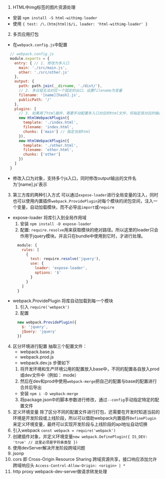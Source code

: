 1. HTML中img标签的图片资源处理
  - 安装 `npm install -S html-withimg-loader`
  - 使用 `{
      test: /\.(htm|html)$/i,
      loader: 'html-withimg-loader'
    }`
2. 多页应用打包
  - 在`webpack.config.js`中配置
  ```js
    // webpack.config.js
    module.exports = {
      entry: { // 1. 修改为多入口
        main: './src/main.js',
        other: './src/other.js'
      },
      output: {
        path: path.join(__dirname, './dist/'),
        // 2. 多日寇无法对应一个固定的出口，设置filename为变量
        filename: '[name][hash].js',
        publicPath: '/'
      },
      plugins: [
        // 3. 如果用了html插件，需要手动配置多入口对应的html文件，将指定其对应的输出文件
        new HtmlWebpackPlugin({
          template: './index.html',
          filename: 'index.html',
          chunks: ['main'] // 指定当前html
        }),
        new HtmlWebpackPlugin({
          template: './other.html',
          filename: 'other.html',
          chunks: ['other']
        })
      ]
    }
  ```
  - 修改入口为对象，支持多个js入口，同时修改output输出的文件名为'[name].js'表示
3. 第三方库的两种引入方式
  可以通过`expose-loader`进行全局变量的注入，同时也可以使用内置插件`webpack.ProvidePlugin`对每个模块的闭包空间，注入一个变量，自动加载模块，而不必导出`import`或`require`
  - expose-loader 将库引入到全局作用域
    1. 安装 `npm install -D expose-loader`
    2. 配置: `require.resolve`用来获取模块的绝对路径。所以这里的loader只会作用于jquery模块。并且只在bundle中使用到它时，才进行处理。
    ```js
      module: {
        rules: [
          {
            test: require.resolve('jquery'),
            use: {
              loader: 'expose-loader',
              options: '$'
            }
          }
        ]
      }
    ```
  - webpack.ProvidePlugin 将库自动加载到每一个模块
    1. 引入 `require('webpack')`
    2. 配置
    ```js
      new webpack.ProvidePlugin({
        $: 'jquery',
        jQuery: 'jquery'
      })
    ```
4. 区分环境进行配置
  抽取三个配置文件：
    - webpack.base.js
    - webpack.prod.js
    - webpack.dev.js
  步骤如下
    1. 将开发环境和生产环境公用的配置放入base中，不同的配置各自放入prod或dev文件中（例如： mode）
    2. 然后在dev和prod中使用`webpack-merge`把自己的配置与base的配置进行合并后导出
      - 安装 `npm i -D wepback-merge`
    3. 将package.json中的脚本参数进行修改，通过`--config`手动指定特定的配置文件
5. 定义环境变量
  除了区分不同的配置文件进行打包，还需要在开发时知道当前的环境是开发阶段或上线阶段，所以可以借助webpack内置插件`DefinePlugin`来定义环境变量，最终可以实现开发阶段与上线阶段的api地址自动切换
  1. 引入webpack `const webpack = require('webpack')`
  2. 创建插件对象，并定义环境变量`new webpack.DefinePlugin({
      IS_DEV: 'true' // 这里必须是字符串类型
    })`
6. 使用devServer解决开发阶段跨域问题
  1. jsonp
  2. cors 即 Cross-Origin Resource Sharing 跨域资源共享，接口响应添加允许跨域响应头 `Access-Control-Allow-Origin: <origin> | *`
  3. http proxy webpack-dev-server做请求转发处理
